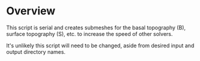 # Overview
This script is serial and creates submeshes for the basal topography (B), surface topography (S), etc. to increase the speed of other solvers.

It's unlikely this script will need to be changed, aside from desired input and output directory names. 